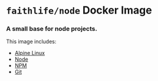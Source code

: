 # `faithlife/node` Docker Image
### A small base for node projects.

This image includes:

* [Alpine Linux](https://www.alpinelinux.org)
* [Node](https://nodejs.org/en/)
* [NPM](https://www.npmjs.com)
* [Git](https://git-scm.com)
